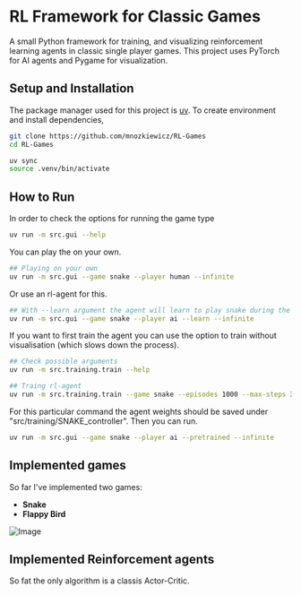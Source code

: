 # RL Framework for Classic Games

A small Python framework for training, and visualizing reinforcement learning agents in classic single player games. This project uses PyTorch for AI agents and Pygame for visualization.

## 

## Setup and Installation

The package manager used for this project is [uv](https://docs.astral.sh/uv/getting-started/installation/).
To create environment and install dependencies,

```bash
git clone https://github.com/mnozkiewicz/RL-Games
cd RL-Games

uv sync
source .venv/bin/activate
```


## How to Run

In order to check the options for running the game type

```bash
uv run -m src.gui --help
```

You can play the on your own.
```bash
## Playing on your own
uv run -m src.gui --game snake --player human --infinite
```

Or use an rl-agent for this.
```bash
## With --learn argument the agent will learn to play snake during the game visualization
uv run -m src.gui --game snake --player ai --learn --infinite
```


If you want to first train the agent you can use the option to train without visualisation (which slows down the process).
```bash
## Check possible arguments
uv run -m src.training.train --help

## Traing rl-agent
uv run -m src.training.train --game snake --episodes 1000 --max-steps 3000
```

For this particular command the agent weights should be saved under "src/training/SNAKE_controller".
Then you can run.

```bash
uv run -m src.gui --game snake --player ai --pretrained --infinite
```


## Implemented games

So far I've implemented two games:

* **Snake**
* **Flappy Bird**


![Image](https://github.com/user-attachments/assets/8a22f19a-8b60-4c67-8fbb-bdcc2767d774)


## Implemented Reinforcement agents

So fat the only algorithm is a classis Actor-Critic.
